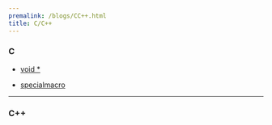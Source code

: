 ```yaml
---
premalink: /blogs/CC++.html
title: C/C++
---
```


### C

- [void *](/blogs/Generalpointer.md) 

- [specialmacro](/blogs/specialMacro1.md)





---------------

### C++